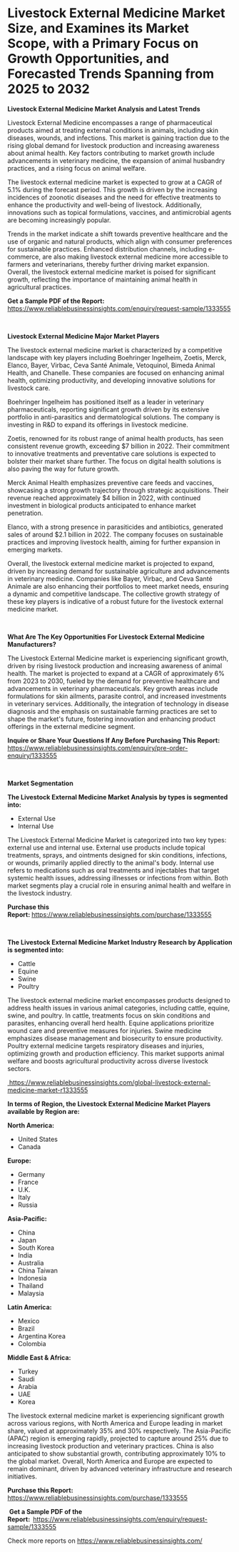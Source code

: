 <p><h1>Livestock External Medicine Market Size, and Examines its Market Scope, with a Primary Focus on Growth Opportunities, and Forecasted Trends Spanning from 2025 to 2032</h1></p><p><strong>Livestock External Medicine Market Analysis and Latest Trends</strong></p>
<p><p>Livestock External Medicine encompasses a range of pharmaceutical products aimed at treating external conditions in animals, including skin diseases, wounds, and infections. This market is gaining traction due to the rising global demand for livestock production and increasing awareness about animal health. Key factors contributing to market growth include advancements in veterinary medicine, the expansion of animal husbandry practices, and a rising focus on animal welfare.</p><p>The livestock external medicine market is expected to grow at a CAGR of 5.1% during the forecast period. This growth is driven by the increasing incidences of zoonotic diseases and the need for effective treatments to enhance the productivity and well-being of livestock. Additionally, innovations such as topical formulations, vaccines, and antimicrobial agents are becoming increasingly popular.</p><p>Trends in the market indicate a shift towards preventive healthcare and the use of organic and natural products, which align with consumer preferences for sustainable practices. Enhanced distribution channels, including e-commerce, are also making livestock external medicine more accessible to farmers and veterinarians, thereby further driving market expansion. Overall, the livestock external medicine market is poised for significant growth, reflecting the importance of maintaining animal health in agricultural practices.</p></p>
<p><strong>Get a Sample PDF of the Report:&nbsp;</strong> <a href="https://www.reliablebusinessinsights.com/enquiry/request-sample/1333555?utm_campaign=3025&utm_medium=2&utm_source=Github&utm_content=ia&utm_term=24032025&utm_id=livestock-external-medicine">https://www.reliablebusinessinsights.com/enquiry/request-sample/1333555</a></p>
<p>&nbsp;</p>
<p><strong>Livestock External Medicine Major Market Players</strong></p>
<p><p>The livestock external medicine market is characterized by a competitive landscape with key players including Boehringer Ingelheim, Zoetis, Merck, Elanco, Bayer, Virbac, Ceva Santé Animale, Vetoquinol, Bimeda Animal Health, and Chanelle. These companies are focused on enhancing animal health, optimizing productivity, and developing innovative solutions for livestock care.</p><p>Boehringer Ingelheim has positioned itself as a leader in veterinary pharmaceuticals, reporting significant growth driven by its extensive portfolio in anti-parasitics and dermatological solutions. The company is investing in R&D to expand its offerings in livestock medicine.</p><p>Zoetis, renowned for its robust range of animal health products, has seen consistent revenue growth, exceeding $7 billion in 2022. Their commitment to innovative treatments and preventative care solutions is expected to bolster their market share further. The focus on digital health solutions is also paving the way for future growth.</p><p>Merck Animal Health emphasizes preventive care feeds and vaccines, showcasing a strong growth trajectory through strategic acquisitions. Their revenue reached approximately $4 billion in 2022, with continued investment in biological products anticipated to enhance market penetration.</p><p>Elanco, with a strong presence in parasiticides and antibiotics, generated sales of around $2.1 billion in 2022. The company focuses on sustainable practices and improving livestock health, aiming for further expansion in emerging markets.</p><p>Overall, the livestock external medicine market is projected to expand, driven by increasing demand for sustainable agriculture and advancements in veterinary medicine. Companies like Bayer, Virbac, and Ceva Santé Animale are also enhancing their portfolios to meet market needs, ensuring a dynamic and competitive landscape. The collective growth strategy of these key players is indicative of a robust future for the livestock external medicine market.</p></p>
<p>&nbsp;</p>
<p><strong>What Are The Key Opportunities For Livestock External Medicine Manufacturers?</strong></p>
<p><p>The Livestock External Medicine market is experiencing significant growth, driven by rising livestock production and increasing awareness of animal health. The market is projected to expand at a CAGR of approximately 6% from 2023 to 2030, fueled by the demand for preventive healthcare and advancements in veterinary pharmaceuticals. Key growth areas include formulations for skin ailments, parasite control, and increased investments in veterinary services. Additionally, the integration of technology in disease diagnosis and the emphasis on sustainable farming practices are set to shape the market's future, fostering innovation and enhancing product offerings in the external medicine segment.</p></p>
<p><strong>Inquire or Share Your Questions If Any Before Purchasing This Report:</strong> <a href="https://www.reliablebusinessinsights.com/enquiry/pre-order-enquiry/1333555?utm_campaign=3025&utm_medium=2&utm_source=Github&utm_content=ia&utm_term=24032025&utm_id=livestock-external-medicine">https://www.reliablebusinessinsights.com/enquiry/pre-order-enquiry/1333555</a></p>
<p>&nbsp;</p>
<p><strong>Market Segmentation</strong></p>
<p><strong>The Livestock External Medicine Market Analysis by types is segmented into:</strong></p>
<p><ul><li>External Use</li><li>Internal Use</li></ul></p>
<p><p>The Livestock External Medicine Market is categorized into two key types: external use and internal use. External use products include topical treatments, sprays, and ointments designed for skin conditions, infections, or wounds, primarily applied directly to the animal's body. Internal use refers to medications such as oral treatments and injectables that target systemic health issues, addressing illnesses or infections from within. Both market segments play a crucial role in ensuring animal health and welfare in the livestock industry.</p></p>
<p><strong>Purchase this Report:&nbsp;</strong><a href="https://www.reliablebusinessinsights.com/purchase/1333555?utm_campaign=3025&utm_medium=2&utm_source=Github&utm_content=ia&utm_term=24032025&utm_id=livestock-external-medicine">https://www.reliablebusinessinsights.com/purchase/1333555</a></p>
<p>&nbsp;</p>
<p><strong>The Livestock External Medicine Market Industry Research by Application is segmented into:</strong></p>
<p><ul><li>Cattle</li><li>Equine</li><li>Swine</li><li>Poultry</li></ul></p>
<p><p>The livestock external medicine market encompasses products designed to address health issues in various animal categories, including cattle, equine, swine, and poultry. In cattle, treatments focus on skin conditions and parasites, enhancing overall herd health. Equine applications prioritize wound care and preventive measures for injuries. Swine medicine emphasizes disease management and biosecurity to ensure productivity. Poultry external medicine targets respiratory diseases and injuries, optimizing growth and production efficiency. This market supports animal welfare and boosts agricultural productivity across diverse livestock sectors.</p></p>
<p><a href="https://www.reliablebusinessinsights.com/global-livestock-external-medicine-market-r1333555?utm_campaign=3025&utm_medium=2&utm_source=Github&utm_content=ia&utm_term=24032025&utm_id=livestock-external-medicine">&nbsp;https://www.reliablebusinessinsights.com/global-livestock-external-medicine-market-r1333555</a></p>
<p><strong>In terms of Region, the Livestock External Medicine Market Players available by Region are:</strong></p>
<p>
    <p> <strong> North America: </strong>
        <ul>
            <li>United States</li>
            <li>Canada</li>
        </ul>
        </p> 
    <p> <strong> Europe: </strong>
        <ul>
            <li>Germany</li>
            <li>France</li>
            <li>U.K.</li>
            <li>Italy</li>
            <li>Russia</li>
        </ul>
        </p> 
    <p> <strong> Asia-Pacific: </strong>
        <ul>
            <li>China</li>
            <li>Japan</li>
            <li>South Korea</li>
            <li>India</li>
            <li>Australia</li>
            <li>China Taiwan</li>
            <li>Indonesia</li>
            <li>Thailand</li>
            <li>Malaysia</li>
        </ul>
        </p> 
    <p> <strong> Latin America: </strong>
        <ul>
            <li>Mexico</li>
            <li>Brazil</li>
            <li>Argentina Korea</li>
            <li>Colombia</li>
        </ul>
        </p> 
    <p> <strong> Middle East & Africa: </strong>
        <ul>
            <li>Turkey</li>
            <li>Saudi</li>
            <li>Arabia</li>
            <li>UAE</li>
            <li>Korea</li>
        </ul>
    </p>
    </p>
<p><p>The livestock external medicine market is experiencing significant growth across various regions, with North America and Europe leading in market share, valued at approximately 35% and 30% respectively. The Asia-Pacific (APAC) region is emerging rapidly, projected to capture around 25% due to increasing livestock production and veterinary practices. China is also anticipated to show substantial growth, contributing approximately 10% to the global market. Overall, North America and Europe are expected to remain dominant, driven by advanced veterinary infrastructure and research initiatives.</p></p>
<p><strong>Purchase this Report: </strong><a href="https://www.reliablebusinessinsights.com/purchase/1333555?utm_campaign=3025&utm_medium=2&utm_source=Github&utm_content=ia&utm_term=24032025&utm_id=livestock-external-medicine">https://www.reliablebusinessinsights.com/purchase/1333555</a></p>
<p>&nbsp;<strong>Get a Sample PDF of the Report:&nbsp;&nbsp;</strong><a href="https://www.reliablebusinessinsights.com/enquiry/request-sample/1333555?utm_campaign=3025&utm_medium=2&utm_source=Github&utm_content=ia&utm_term=24032025&utm_id=livestock-external-medicine">https://www.reliablebusinessinsights.com/enquiry/request-sample/1333555</a></p>
<p><strong></strong></p>
<p>Check more reports on <a href="https://www.reliablebusinessinsights.com/?utm_campaign=3025&utm_medium=2&utm_source=Github&utm_content=ia&utm_term=24032025&utm_id=livestock-external-medicine">https://www.reliablebusinessinsights.com/</a></p>